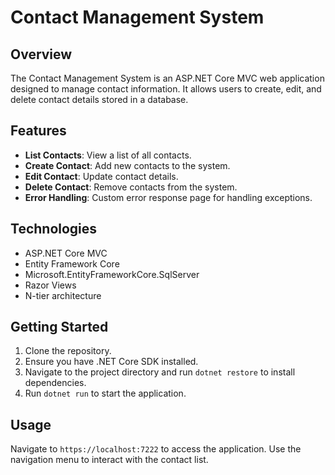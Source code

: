# Contact Management System

## Overview
The Contact Management System is an ASP.NET Core MVC web application designed to manage contact information. It allows users to create, edit, and delete contact details stored in a database.

## Features
- **List Contacts**: View a list of all contacts.
- **Create Contact**: Add new contacts to the system.
- **Edit Contact**: Update contact details.
- **Delete Contact**: Remove contacts from the system.
- **Error Handling**: Custom error response page for handling exceptions.

## Technologies
- ASP.NET Core MVC
- Entity Framework Core
- Microsoft.EntityFrameworkCore.SqlServer
- Razor Views
- N-tier architecture


## Getting Started
1. Clone the repository.
2. Ensure you have .NET Core SDK installed.
3. Navigate to the project directory and run `dotnet restore` to install dependencies.
4. Run `dotnet run` to start the application.

## Usage
Navigate to `https://localhost:7222` to access the application. Use the navigation menu to interact with the contact list.

